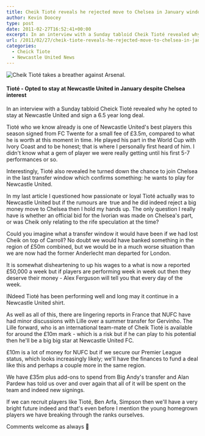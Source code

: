 ```yaml
---
title: Cheik Tioté reveals he rejected move to Chelsea in January window
author: Kevin Doocey
type: post
date: 2011-02-27T16:52:41+00:00
excerpt: In an interview with a Sunday tabloid Cheik Tioté revealed why he opted to stay at Newcastle United and sign a 6.5 year..
url: /2011/02/27/cheik-tiote-reveals-he-rejected-move-to-chelsea-in-january-window/
categories:
  - Cheick Tiote
  - Newcastle United News
---
```


![Cheik Tioté takes a breather against Arsenal.](https://www.tynetime.com/wp-content/uploads/2011/02/Cheik_Tioté.jpg "Cheik Tioté - Newcastle")

#### Tioté - Opted to stay at Newcastle United in January despite Chelsea interest

In an interview with a Sunday tabloid Cheick Tioté revealed why he opted to stay at Newcastle United and sign a 6.5 year long deal.

Tioté who we know already is one of Newcastle United's best players this season signed from FC Twente for a small fee of £3.5m, compared to what he is worth at this moment in time. He played his part in the World Cup with Ivory Coast and to be honest; that is where I personally first heard of him. I didn't know what a gem of player we were really getting until his first 5-7 performances or so.

Interestingly, Tioté also revealed he turned down the chance to join Chelsea in the last transfer window which confirms something: he wants to play for Newcastle United.

In my last article I questioned how passionate or loyal Tioté actually was to Newcastle United but if the rumours are  true and he did indeed reject a big money move to Chelsea then I hold my hands up. The only question I really have is whether an official bid for the Ivorian was made on Chelsea's part, or was Cheik only relating to the rife speculation at the time?

Could you imagine what a transfer window it would have been if we had lost Cheik on top of Carroll? No doubt we would have banked something in the region of £50m combined, but we would be in a much worse situation than we are now had the former Anderlecht man departed for London.

It is somewhat disheartening to up his wages to a what is now a reported £50,000 a week but if players are performing week in week out then they deserve their money - Alex Ferguson will tell you that every day of the week.

INdeed Tioté has been performing well and long may it continue in a Newcastle United shirt.

As well as all of this, there are lingering reports in France that NUFC have had minor discussions with Lille over a summer transfer for Gervinho. The Lille forward, who is an international team-mate of Cheik Tioté is available for around the £10m mark - which is a risk but if he can play to his potential then he'll be a big big star at Newcastle United FC.

£10m is a lot of money for NUFC but if we secure our Premier League status, which looks increasingly likely; we'll have the finances to fund a deal like this and perhaps a couple more in the same region.

We have £35m plus add-ons to spend from Big Andy's transfer and Alan Pardew has told us over and over again that all of it will be spent on the team and indeed new signings.

If we can recruit players like Tioté, Ben Arfa, Simpson then we'll have a very bright future indeed and that's even before I mention the young homegrown players we have breaking through the ranks ourselves.

Comments welcome as always 🙂
